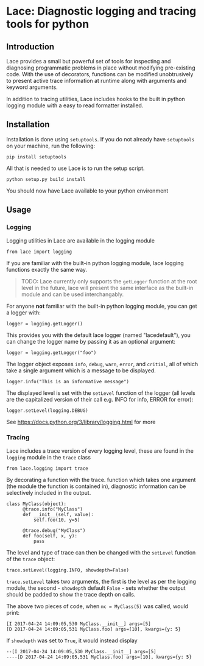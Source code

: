 # Lace: Diagnostic logging and tracing tools for python

## Introduction

Lace provides a small but powerful set of tools for inspecting and diagnosing
programmatic problems in place without modifying pre-existing code.  With the
use of decorators, functions can be modified unobtrusively to present active
trace information at runtime along with arguments and keyword arguments.

In addition to tracing utilities, Lace includes hooks to the built in python
logging module with a easy to read formatter installed.

## Installation

Installation is done using `setuptools`.  If you do not already have
`setuptools` on your machine, run the following:
```
pip install setuptools
```

All that is needed to use Lace is to run the setup script.
```
python setup.py build install
```

You should now have Lace available to your python environment

## Usage

### Logging

Logging utilities in Lace are available in the logging module
```
from lace import logging
```

If you are familiar with the built-in python logging module, lace logging
functions exactly the same way.
> TODO: Lace currently only supports the `getLogger` function at the root level
> in the future, lace will present the same interface as the built-in module
> and can be used interchangably.

For anyone **not** familiar with the built-in python logging module, you can
get a logger with:
```
logger = logging.getLogger()
```

This provides you with the default lace logger (named "lacedefault"), you can
change the logger name by passing it as an optional argument:
```
logger = logging.getLogger("foo")
```

The logger object exposes `info`, `debug`, `warn`, `error`, and `critial`, all
of which take a single argument which is a message to be displayed.
```
logger.info("This is an informative message")
```

The displayed level is set with the `setLevel` function of the logger (all 
levels are the capitalized version of their call e.g. INFO for info, ERROR for 
error):
```
logger.setLevel(logging.DEBUG)
```

See https://docs.python.org/3/library/logging.html for more

### Tracing

Lace includes a trace version of every logging level, these are found in the
`logging` module in the `trace` class
```
from lace.logging import trace
```

By decorating a function with the trace.<level> function which takes one 
argument (the module the function is contained in), diagnostic information
can be selectively included in the output.

```
class MyClass(object):
      @trace.info("MyClass")
      def __init__(self, value):
      	  self.foo(10, y=5)
      	  
      @trace.debug("MyClass")
      def foo(self, x, y):
      	  pass
```

The level and type of trace can then be changed with the `setLevel` function
of the `trace` object:
```
trace.setLevel(logging.INFO, showdepth=False)
```
`trace.setLevel` takes two arguments, the first is the level as per the logging
module, the second - `showdepth` default `False` - sets whether the output
should be padded to show the trace depth on calls.

The above two pieces of code, when `mc = MyClass(5)` was called, would print:
```
[I 2017-04-24 14:09:05,530 MyClass.__init__] args=[5]
[D 2017-04-24 14:09:05,531 MyClass.foo] args=[10], kwargs={y: 5}
```

If `showdepth` was set to `True`, it would instead display
```
--[I 2017-04-24 14:09:05,530 MyClass.__init__] args=[5]
----[D 2017-04-24 14:09:05,531 MyClass.foo] args=[10], kwargs={y: 5}
```
